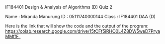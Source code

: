 IF184401 Design & Analysis of Algorithms (D)
Quiz 2

Name	:	 Miranda Manurung
ID	:	    05111740000144
Class	: 	IF184401 DAA (D)

Here is the link that will show the code and the output of the program:
https://colab.research.google.com/drive/15tCFf5iRHO0L4Z8DW5weD7PryaMMffF_
